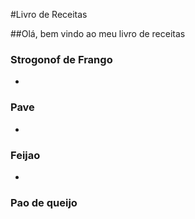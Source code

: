 
#Livro de Receitas

##Olá, bem vindo ao meu livro de receitas

### Strogonof de Frango
-
### Pave
-
### Feijao
-
### Pao de queijo

